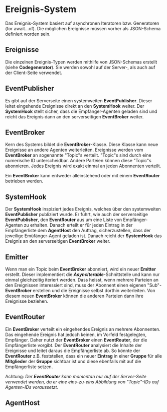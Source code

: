 # Ereignis-System
Das Ereignis-System basiert auf asynchronen Iteratoren bzw. Generatoren (for await...of). Die möglichen Ereignisse müssen vorher als JSON-Schema definiert worden sein.

## Ereignisse
Die einzelnen Ereignis-Typen werden mithilfe von JSON-Schemas erstellt (siehe __Codegenerator__). Sie werden sowohl auf der Server-, als auch auf der Client-Seite verwendet.

## EventPublisher
Es gibt auf der Serverseite einen systemweiten __EventPublisher__. Dieser leitet eingehende Ereignisse direkt an den __SystemHook__ weiter. Der __SystemHook__ stellt sicher, dass die Empfänger-Agenten geladen sind und reicht das Ereignis dann an den serverseitigen __EventBroker__ weiter.

## EventBroker
Kern des Systems bildet die __EventBroker__-Klasse. Diese Klasse kann neue Ereignisse an andere Agenten weiterleiten. 
Ereignisse werden vom __EventBroker__ an sogenannte "Topic"s verteilt. "Topic"s sind durch eine numerische ID unterscheidbar.
Andere Parteien können diese "Topic"s abonnieren. Jedes Ereignis wird exakt einmal an jeden Abonnenten verteilt.

Ein __EventBroker__ kann entweder alleinstehend oder mit einem __EventRouter__ betrieben werden.

## SystemHook
Der __SystemHook__ inspiziert jedes Ereignis, welches über den systemweiten __EventPublisher__ publiziert wurde. Er führt, wie auch der serverseitige __EventPublisher__, den __EventRouter__ aus um eine Liste von Empfänger-Agenten zu erhalten. Danach erteilt er für jeden Eintrag in der Empfängerliste dem __AgentHost__ den Auftrag, sicherzustellen, dass der jeweilige Emüfänger-Agent geladen ist. Danach reicht der __SystemHook__ das Ereignis an den serverseitigen __EventBroker__ weiter.

## Emitter<T>
Wenn man ein Topic beim __EventBroker__ abonniert, wird ein neuer __Emitter<T>__ erstellt. Dieser implementiert die ___AsyncIterable<T>___-Schnittstelle und kann nur einmal gleichzeitig iteriert werden. Dass heisst, wenn mehrere Parteien an den Ereignissen interessiert sind, muss der Abonnent einen eigenen "Sub"-__EventBroker__ erstellen und die Ereignisse selbst dorthin weiterleiten. Von diesem neuen __EventBroker__ können die anderen Parteien dann ihre Ereignisse beziehen.

## EventRouter
Ein __EventBroker__ verteilt ein eingehendes Ereignis an mehrere Abonnenten. Das eingehende Ereignis hat jedoch keinen, im Vorfeld festgelegten, Empfänger. Daher nutzt der __EventBroker__ einen __EventRouter__, der die Empfängerliste vorgibt. 
Der __EventRouter__ analysiert die Inhalte der Ereignisse und leitet daraus die Empfängerliste ab. So könnte der __EventRouter__ z.B. feststellen, dass ein neuer __Eintrag__ in einer __Gruppe__ für alle __Mitglieder__ der __Gruppe__ sichtbar ist und diese ebenfalls mit auf die Empfängerliste setzen.

Achtung: _Der __EventRouter__ kann momentan nur auf der Server-Seite verwendet werden, da er eine eins-zu-eins Abbildung von "Topic"-IDs auf Agenten-IDs voraussetzt._

## AgentHost